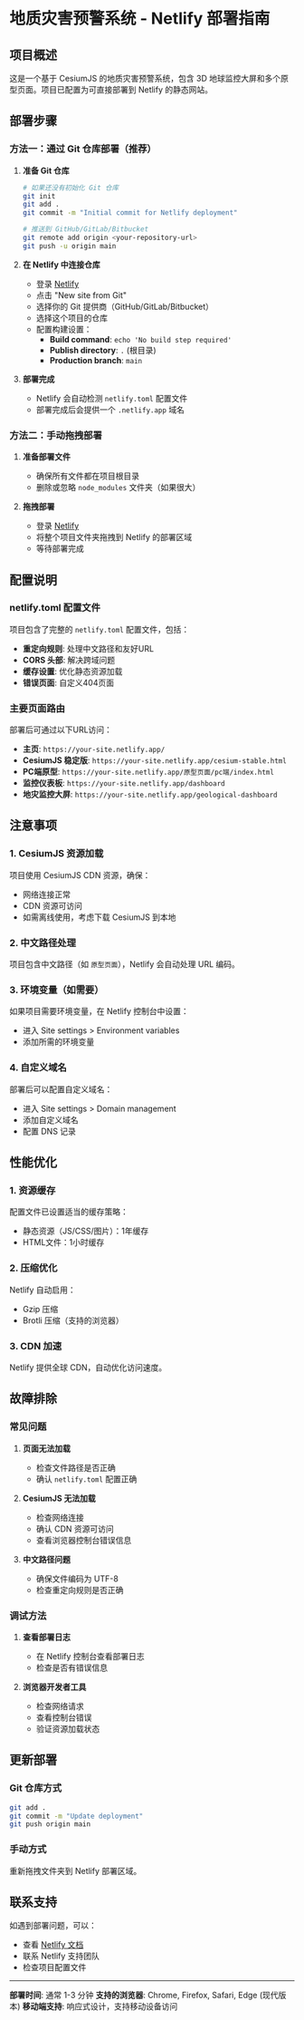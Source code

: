 # 地质灾害预警系统 - Netlify 部署指南

## 项目概述

这是一个基于 CesiumJS 的地质灾害预警系统，包含 3D 地球监控大屏和多个原型页面。项目已配置为可直接部署到 Netlify 的静态网站。

## 部署步骤

### 方法一：通过 Git 仓库部署（推荐）

1. **准备 Git 仓库**
   ```bash
   # 如果还没有初始化 Git 仓库
   git init
   git add .
   git commit -m "Initial commit for Netlify deployment"
   
   # 推送到 GitHub/GitLab/Bitbucket
   git remote add origin <your-repository-url>
   git push -u origin main
   ```

2. **在 Netlify 中连接仓库**
   - 登录 [Netlify](https://app.netlify.com/)
   - 点击 "New site from Git"
   - 选择你的 Git 提供商（GitHub/GitLab/Bitbucket）
   - 选择这个项目的仓库
   - 配置构建设置：
     - **Build command**: `echo 'No build step required'`
     - **Publish directory**: `.` (根目录)
     - **Production branch**: `main`

3. **部署完成**
   - Netlify 会自动检测 `netlify.toml` 配置文件
   - 部署完成后会提供一个 `.netlify.app` 域名

### 方法二：手动拖拽部署

1. **准备部署文件**
   - 确保所有文件都在项目根目录
   - 删除或忽略 `node_modules` 文件夹（如果很大）

2. **拖拽部署**
   - 登录 [Netlify](https://app.netlify.com/)
   - 将整个项目文件夹拖拽到 Netlify 的部署区域
   - 等待部署完成

## 配置说明

### netlify.toml 配置文件

项目包含了完整的 `netlify.toml` 配置文件，包括：

- **重定向规则**: 处理中文路径和友好URL
- **CORS 头部**: 解决跨域问题
- **缓存设置**: 优化静态资源加载
- **错误页面**: 自定义404页面

### 主要页面路由

部署后可通过以下URL访问：

- **主页**: `https://your-site.netlify.app/`
- **CesiumJS 稳定版**: `https://your-site.netlify.app/cesium-stable.html`
- **PC端原型**: `https://your-site.netlify.app/原型页面/pc端/index.html`
- **监控仪表板**: `https://your-site.netlify.app/dashboard`
- **地灾监控大屏**: `https://your-site.netlify.app/geological-dashboard`

## 注意事项

### 1. CesiumJS 资源加载

项目使用 CesiumJS CDN 资源，确保：
- 网络连接正常
- CDN 资源可访问
- 如需离线使用，考虑下载 CesiumJS 到本地

### 2. 中文路径处理

项目包含中文路径（如 `原型页面`），Netlify 会自动处理 URL 编码。

### 3. 环境变量（如需要）

如果项目需要环境变量，在 Netlify 控制台中设置：
- 进入 Site settings > Environment variables
- 添加所需的环境变量

### 4. 自定义域名

部署后可以配置自定义域名：
- 进入 Site settings > Domain management
- 添加自定义域名
- 配置 DNS 记录

## 性能优化

### 1. 资源缓存

配置文件已设置适当的缓存策略：
- 静态资源（JS/CSS/图片）：1年缓存
- HTML文件：1小时缓存

### 2. 压缩优化

Netlify 自动启用：
- Gzip 压缩
- Brotli 压缩（支持的浏览器）

### 3. CDN 加速

Netlify 提供全球 CDN，自动优化访问速度。

## 故障排除

### 常见问题

1. **页面无法加载**
   - 检查文件路径是否正确
   - 确认 `netlify.toml` 配置正确

2. **CesiumJS 无法加载**
   - 检查网络连接
   - 确认 CDN 资源可访问
   - 查看浏览器控制台错误信息

3. **中文路径问题**
   - 确保文件编码为 UTF-8
   - 检查重定向规则是否正确

### 调试方法

1. **查看部署日志**
   - 在 Netlify 控制台查看部署日志
   - 检查是否有错误信息

2. **浏览器开发者工具**
   - 检查网络请求
   - 查看控制台错误
   - 验证资源加载状态

## 更新部署

### Git 仓库方式
```bash
git add .
git commit -m "Update deployment"
git push origin main
```

### 手动方式
重新拖拽文件夹到 Netlify 部署区域。

## 联系支持

如遇到部署问题，可以：
- 查看 [Netlify 文档](https://docs.netlify.com/)
- 联系 Netlify 支持团队
- 检查项目配置文件

---

**部署时间**: 通常 1-3 分钟
**支持的浏览器**: Chrome, Firefox, Safari, Edge (现代版本)
**移动端支持**: 响应式设计，支持移动设备访问
